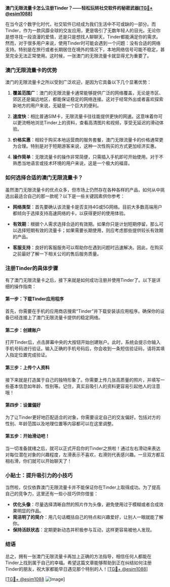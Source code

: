 **澳门无限流量卡怎么注册Tinder？——轻松玩转社交软件的秘密武器[[TG💪+ @esim1088](https://t.me/s/esim1088)]**

在当今这个数字化时代，社交软件已经成为我们生活中不可或缺的一部分。而Tinder，作为一款风靡全球的交友应用，更是吸引了无数年轻人的目光。无论你是想寻找一段浪漫的爱情，还是只是想找人聊聊天，Tinder都能满足你的需求。然而，对于很多用户来说，使用Tinder时可能会遇到一个问题：没有合适的网络支持。特别是在旅行或者长期居住在境外的情况下，本地网络信号可能不稳定，甚至完全无法正常使用。这时候，一张澳门的无限流量卡就显得尤为重要了。

### 澳门无限流量卡的优势

澳门的无限流量卡之所以受到广泛欢迎，是因为它具备以下几个显著优势：

1. **覆盖范围广**：澳门的无限流量卡通常能够提供广泛的网络覆盖，无论是市区、郊区还是偏远地区，都能保证稳定的网络连接。这对于经常外出或者喜欢探索新地方的用户来说，无疑是一个巨大的便利。

2. **速度快**：相比普通SIM卡，无限流量卡往往能提供更快的网速。这意味着你可以更流畅地浏览Tinder上的资料，查看高清图片和视频，享受无延迟的滑动体验。

3. **价格实惠**：相较于购买本地运营商的服务套餐，澳门无限流量卡的价格通常更为合理。特别是对于短期游客来说，这种一次性购买的方式更加经济实惠。

4. **操作简单**：无限流量卡的操作非常简便，只需插入手机即可开始使用。对于不熟悉当地语言或技术环境的用户来说，这是一个极大的福音。

### 如何选择合适的澳门无限流量卡？

虽然澳门无限流量卡的优点众多，但市场上仍然存在各种各样的产品，如何从中挑选出最适合自己的那一款呢？以下是一些关键因素供你参考：

- **网络类型**：首先要确认该流量卡是否支持4G或5G网络。目前大多数高端用户都倾向于选择支持高速网络的卡，以获得更好的使用体验。
  
- **有效期**：根据个人需求选择合适的有效期。如果你只是计划短期停留，那么可以选择短期有效的流量卡；如果需要长期使用，则应考虑那些提供较长有效期的产品。

- **客服支持**：良好的客服服务可以帮助你在遇到问题时迅速解决。因此，在购买之前最好了解一下相关公司的售后服务质量。

### 注册Tinder的具体步骤

有了澳门无限流量卡之后，接下来就是如何成功注册并使用Tinder了。以下是详细的操作指南：

#### 第一步：下载Tinder应用程序
首先，你需要在手机的应用商店搜索“Tinder”并下载安装该应用程序。确保你的设备已经连接上了澳门无限流量卡提供的稳定网络。

#### 第二步：创建账户
打开Tinder后，点击屏幕中央的大按钮开始创建账户。此时，系统会提示你输入手机号码进行验证。输入正确的手机号码后，你会收到一条短信验证码，请将其填入指定位置完成验证。

#### 第三步：上传个人资料
接下来就是打造属于自己的独特形象了。你需要上传几张高质量的照片，并填写一些基本信息如年龄、性别等。记住，真实且吸引人的资料更容易引起他人的注意哦！

#### 第四步：设置偏好
为了让Tinder更好地匹配适合的对象，你需要设定自己的交友偏好。包括对方的性别、年龄范围以及地理位置等内容都可以在这里调整。

#### 第五步：开始滑动吧！
当一切准备就绪之后，就可以正式开启你的Tinder之旅啦！通过左右滑动来表达对每位潜在对象的兴趣程度，左滑表示不喜欢，右滑则代表感兴趣。一旦双方都互相右滑，你们就可以开始聊天了！

### 小贴士：提升吸引力的小技巧

当然啦，仅仅依靠澳门无限流量卡并不能保证你在Tinder上取得成功。为了提高自己的竞争力，这里还有一些小技巧供你借鉴：

- **优化头像**：尽量选择清晰自然的照片作为头像，避免使用过于模糊或者合成效果明显的作品。
- **简洁明了的简介**：用几句话概括自己的特点和兴趣爱好，让别人一眼就能了解你。
- **保持活跃状态**：定期更新动态并积极参与互动，这样更容易被他人发现。

### 结语

总之，拥有一张澳门无限流量卡再加上正确的方法指导，相信任何人都能在Tinder上找到属于自己的幸福。希望这篇文章能够帮助到正在纠结如何注册Tinder的朋友，祝大家都能早日遇见那个特别的人！[[TG💪+ @esim1088](https://t.me/s/esim1088)] 

[[TG💪+ @esim1088](https://t.me/s/esim1088) ![Image](https://i.postimg.cc/4NQfJmqS/Snipaste-2025-05-13-00-14-12.png)]